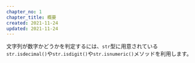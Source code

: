 ```yaml
---
chapter_no: 1
chapter_title: 概要
created: 2021-11-24
updated: 2021-11-24
---
```

文字列が数字かどうかを判定するには、`str`型に用意されている`str.isdecimal()`や`str.isdigit()`や`str.isnumeric()`メソッドを利用します。